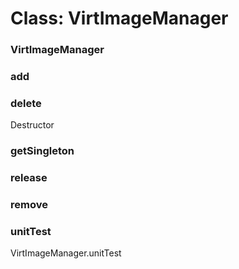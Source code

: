 # Class: VirtImageManager

### VirtImageManager




### add




### delete

Destructor


### getSingleton




### release




### remove




### unitTest

VirtImageManager.unitTest


